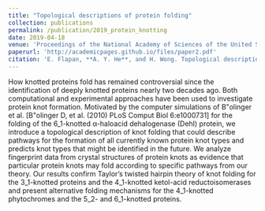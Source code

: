 ```yaml
---
title: "Topological descriptions of protein folding"
collection: publications
permalink: /publication/2019_protein_knotting
date: 2019-04-18
venue: 'Proceedings of the National Academy of Sciences of the United States of America'
paperurl: 'http://academicpages.github.io/files/paper2.pdf'
citation: 'E. Flapan, **A. Y. He**, and H. Wong. Topological descriptions of protein folding. *Proc. Natl. Acad. Sci. U.S.A.*, doi:10.1073/pnas.1808312116.'
---
```


How knotted proteins fold has remained controversial since the identification of deeply knotted proteins nearly two decades ago. Both computational and experimental approaches have been used to investigate protein knot formation. Motivated by the computer simulations of B\"olinger et al. [B\"olinger D, et al. (2010) PLoS Comput Biol 6:e1000731] for the folding of the 6_1-knotted α-haloacid dehalogenase (DehI) protein, we introduce a topological description of knot folding that could describe pathways for the formation of all currently known protein knot types and predicts knot types that might be identified in the future. We analyze fingerprint data from crystal structures of protein knots as evidence that particular protein knots may fold according to specific pathways from our theory. Our results confirm Taylor’s twisted hairpin theory of knot folding for the 3_1-knotted proteins and the 4_1-knotted ketol-acid reductoisomerases and present alternative folding mechanisms for the 4_1-knotted phytochromes and the 5_2- and 6_1-knotted proteins.
